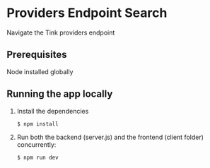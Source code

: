 # Providers Endpoint Search 
Navigate the Tink providers endpoint 

## Prerequisites
Node installed globally 

## Running the app locally 
1. Install the dependencies


    `$ npm install`

2. Run both the backend (server.js) and the frontend (client folder) concurrently:

    `$ npm run dev`
